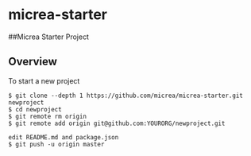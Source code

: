 # micrea-starter

##Micrea Starter Project

## Overview


To start a new project
   

```
$ git clone --depth 1 https://github.com/micrea/micrea-starter.git newproject
$ cd newproject
$ git remote rm origin
$ git remote add origin git@github.com:YOURORG/newproject.git

edit README.md and package.json
$ git push -u origin master
```
